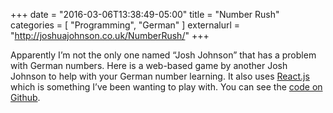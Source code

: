 +++
date = "2016-03-06T13:38:49-05:00"
title = "Number Rush"
categories = [
  "Programming",
  "German"
]
externalurl = "http://joshuajohnson.co.uk/NumberRush/"
+++

Apparently I’m not the only one named “Josh Johnson” that has a problem with German numbers. Here is a web-based game by another Josh Johnson to help with your German number learning. It also uses [React.js](https://facebook.github.io/react/) which is something I’ve been wanting to play with. You can see the [code on Github](http://joshuajohnson.co.uk/NumberRush/).
